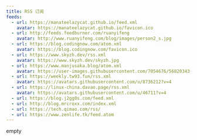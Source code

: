 ```yaml
---
title: RSS 订阅
feeds:
  - url: https://manateelazycat.github.io/feed.xml
    avatar: https://manateelazycat.github.io/favicon.ico
  - url: http://feeds.feedburner.com/ruanyifeng
    avatar: http://www.ruanyifeng.com/blog/images/person2_s.jpg
  - url: https://blog.codingnow.com/atom.xml
    avatar: https://blog.codingnow.com/favicon.ico
  - url: https://www.skyzh.dev/rss.xml
    avatar: https://www.skyzh.dev/skyzh.jpg
  - url: https://www.manjusaka.blog/atom.xml
    avatar: https://user-images.githubusercontent.com/7054676/56820343-2fe1b580-687e-11e9-8f6f-778df3a8eafd.png
  - url: https://weekly.tw93.fun/rss.xml
    avatar: https://avatars.githubusercontent.com/u/8736212?v=4
  - url: https://linux-china.davao.page/rss.xml
    avatar: https://avatars.githubusercontent.com/u/46711?v=4
  - url: https://blog.j2gg0s.com/feed.xml
  - url: http://blog.mrcroxx.com/index.xml
  - url: https://tech.qimao.com/rss/
  - url: https://www.zenlife.tk/feed.atom
---
```


empty
